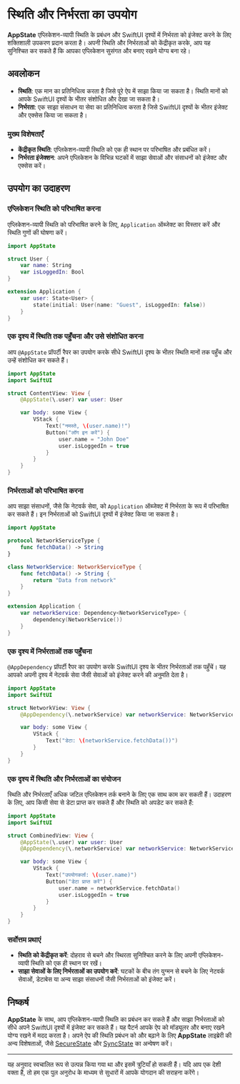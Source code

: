 # स्थिति और निर्भरता का उपयोग

**AppState** एप्लिकेशन-व्यापी स्थिति के प्रबंधन और SwiftUI दृश्यों में निर्भरता को इंजेक्ट करने के लिए शक्तिशाली उपकरण प्रदान करता है। अपनी स्थिति और निर्भरताओं को केंद्रीकृत करके, आप यह सुनिश्चित कर सकते हैं कि आपका एप्लिकेशन सुसंगत और बनाए रखने योग्य बना रहे।

## अवलोकन

- **स्थिति**: एक मान का प्रतिनिधित्व करता है जिसे पूरे ऐप में साझा किया जा सकता है। स्थिति मानों को आपके SwiftUI दृश्यों के भीतर संशोधित और देखा जा सकता है।
- **निर्भरता**: एक साझा संसाधन या सेवा का प्रतिनिधित्व करता है जिसे SwiftUI दृश्यों के भीतर इंजेक्ट और एक्सेस किया जा सकता है।

### मुख्य विशेषताएँ

- **केंद्रीकृत स्थिति**: एप्लिकेशन-व्यापी स्थिति को एक ही स्थान पर परिभाषित और प्रबंधित करें।
- **निर्भरता इंजेक्शन**: अपने एप्लिकेशन के विभिन्न घटकों में साझा सेवाओं और संसाधनों को इंजेक्ट और एक्सेस करें।

## उपयोग का उदाहरण

### एप्लिकेशन स्थिति को परिभाषित करना

एप्लिकेशन-व्यापी स्थिति को परिभाषित करने के लिए, `Application` ऑब्जेक्ट का विस्तार करें और स्थिति गुणों की घोषणा करें।

```swift
import AppState

struct User {
    var name: String
    var isLoggedIn: Bool
}

extension Application {
    var user: State<User> {
        state(initial: User(name: "Guest", isLoggedIn: false))
    }
}
```

### एक दृश्य में स्थिति तक पहुँचना और उसे संशोधित करना

आप `@AppState` प्रॉपर्टी रैपर का उपयोग करके सीधे SwiftUI दृश्य के भीतर स्थिति मानों तक पहुँच और उन्हें संशोधित कर सकते हैं।

```swift
import AppState
import SwiftUI

struct ContentView: View {
    @AppState(\.user) var user: User

    var body: some View {
        VStack {
            Text("नमस्ते, \(user.name)!")
            Button("लॉग इन करें") {
                user.name = "John Doe"
                user.isLoggedIn = true
            }
        }
    }
}
```

### निर्भरताओं को परिभाषित करना

आप साझा संसाधनों, जैसे कि नेटवर्क सेवा, को `Application` ऑब्जेक्ट में निर्भरता के रूप में परिभाषित कर सकते हैं। इन निर्भरताओं को SwiftUI दृश्यों में इंजेक्ट किया जा सकता है।

```swift
import AppState

protocol NetworkServiceType {
    func fetchData() -> String
}

class NetworkService: NetworkServiceType {
    func fetchData() -> String {
        return "Data from network"
    }
}

extension Application {
    var networkService: Dependency<NetworkServiceType> {
        dependency(NetworkService())
    }
}
```

### एक दृश्य में निर्भरताओं तक पहुँचना

`@AppDependency` प्रॉपर्टी रैपर का उपयोग करके SwiftUI दृश्य के भीतर निर्भरताओं तक पहुँचें। यह आपको अपनी दृश्य में नेटवर्क सेवा जैसी सेवाओं को इंजेक्ट करने की अनुमति देता है।

```swift
import AppState
import SwiftUI

struct NetworkView: View {
    @AppDependency(\.networkService) var networkService: NetworkServiceType

    var body: some View {
        VStack {
            Text("डेटा: \(networkService.fetchData())")
        }
    }
}
```

### एक दृश्य में स्थिति और निर्भरताओं का संयोजन

स्थिति और निर्भरताएँ अधिक जटिल एप्लिकेशन तर्क बनाने के लिए एक साथ काम कर सकती हैं। उदाहरण के लिए, आप किसी सेवा से डेटा प्राप्त कर सकते हैं और स्थिति को अपडेट कर सकते हैं:

```swift
import AppState
import SwiftUI

struct CombinedView: View {
    @AppState(\.user) var user: User
    @AppDependency(\.networkService) var networkService: NetworkServiceType

    var body: some View {
        VStack {
            Text("उपयोगकर्ता: \(user.name)")
            Button("डेटा प्राप्त करें") {
                user.name = networkService.fetchData()
                user.isLoggedIn = true
            }
        }
    }
}
```

### सर्वोत्तम प्रथाएं

- **स्थिति को केंद्रीकृत करें**: दोहराव से बचने और स्थिरता सुनिश्चित करने के लिए अपनी एप्लिकेशन-व्यापी स्थिति को एक ही स्थान पर रखें।
- **साझा सेवाओं के लिए निर्भरताओं का उपयोग करें**: घटकों के बीच तंग युग्मन से बचने के लिए नेटवर्क सेवाओं, डेटाबेस या अन्य साझा संसाधनों जैसी निर्भरताओं को इंजेक्ट करें।

## निष्कर्ष

**AppState** के साथ, आप एप्लिकेशन-व्यापी स्थिति का प्रबंधन कर सकते हैं और साझा निर्भरताओं को सीधे अपने SwiftUI दृश्यों में इंजेक्ट कर सकते हैं। यह पैटर्न आपके ऐप को मॉड्यूलर और बनाए रखने योग्य रखने में मदद करता है। अपने ऐप की स्थिति प्रबंधन को और बढ़ाने के लिए **AppState** लाइब्रेरी की अन्य विशेषताओं, जैसे [SecureState](usage-securestate.md) और [SyncState](usage-syncstate.md) का अन्वेषण करें।

---
यह अनुवाद स्वचालित रूप से उत्पन्न किया गया था और इसमें त्रुटियाँ हो सकती हैं। यदि आप एक देशी वक्ता हैं, तो हम एक पुल अनुरोध के माध्यम से सुधारों में आपके योगदान की सराहना करेंगे।
